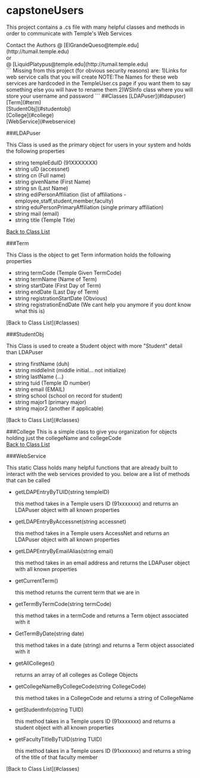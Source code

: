 # capstoneUsers

<p>This project contains a .cs file with many helpful classes and methods in order to communicate with Temple's Web Services</p>
Contact the Authors @ [ElGrandeQueso@temple.edu](http://tumail.temple.edu)</br>
or<br/>
@ [LiquidPlatypus@temple.edu](http://tumail.temple.edu)</br>
```
Missing from this project (for obvious security reasons) are:
1)Links for web service calls that you will create 
NOTE:The Names for these web services are hardcoded in the TempleUser.cs page 
if you want them to say something else you will have to rename them
2)WSInfo class where you will store your username and password
```
##Classes
[LDAPuser](#ldapuser)<br/>
[Term](#term)<br/>
[StudentObj](#studentobj)<br/>
[College](#college)<br/>
[WebService](#webservice)<br/>

###LDAPuser
<p>This Class is used as the primary object for users in your system and holds the following properties</p>
<ul>
<li>string templeEduID (91XXXXXXX)</li>
<li>string uID (accessnet)</li>
<li>string cn (Full name)</li>
<li>string givenName (First Name)</li>
<li>string sn (Last Name)</li>
<li>string ediPersonAffiliation (list of affiliations - employee,staff,student,member,faculty)</li>
<li>string eduPersonPrimaryAffiliation (single primary affiliation)</li>
<li>string mail (email)</li>
<li>string title (Temple Title)</li>
</ul>

[Back to Class List](#classes)<br/>

###Term
<p>This Class is the object to get Term information holds the following properties</p>
<ul>
<li>string termCode (Temple Given TermCode)</li>
<li>string termName (Name of Term)</li>
<li>string startDate (First Day of Term)</li>
<li>string endDate (Last Day of Term)</li>
<li>string registrationStartDate (Obvious)</li>
<li>string registrationEndDate (We cant help you anymore if you dont know what this is)</li>
</ul>
[Back to Class List](#classes)<br/>

###StudentObj
<p>This Class is used to create a Student object with more "Student" detail than LDAPuser</p>
<ul>
<li>string firstName (duh)</li>
<li>string middleInit (middle initial... not initialize)</li>
<li>string lastName (...)</li>
<li>string tuid (Temple ID number)</li>
<li>string email (EMAIL)</li>
<li>string school (school on record for student)</li>
<li>string major1 (primary major)</li>
<li>string major2 (another if applicable)</li>
</ul>
[Back to Class List](#classes)<br/>

###College
This is a simple class to give you organization for objects holding just the collegeName and collegeCode <br/>
[Back to Class List](#classes)<br/>

###WebService
<p>This static Class holds many helpful functions that are already built to interact with the web services provided to you.  below are a list of methods that can be called</p>
<ul>
<li>getLDAPEntryByTUID(string templeID)</li>
<p>this method takes in a Temple users ID (91xxxxxxx) and returns an LDAPuser object with all known properties</p>
<li>getLDAPEntryByAccessnet(string accessnet)</li>
<p>this method takes in a Temple users AccessNet and returns an LDAPuser object with all known properties</p>
<li>getLDAPEntryByEmailAlias(string email)</li>
<p>this method takes in an email address and returns the LDAPuser object with all known properties</p>
<li>getCurrentTerm()</li>
<p>this method returns the current term that we are in</p>
<li>getTermByTermCode(string termCode)</li>
<p>this method takes in a termCode and returns a Term object associated with it</p>
<li>GetTermByDate(string date)</li>
<p>this method takes in a date (string) and returns a Term object associated with it</p>
<li>getAllColleges()</li>
<p>returns an array of all colleges as College Objects</p>
<li>getCollegeNameByCollegeCode(string CollegeCode)</li>
<p>this method takes in a CollegeCode and returns a string of CollegeName</p>
<li>getStudentInfo(string TUID)</li>
<p>this method takes in a Temple users ID (91xxxxxxx) and returns a student object with all known properties</p>
<li>getFacultyTitleByTUID(string TUID)</li>
<p>this method takes in a Temple users ID (91xxxxxxx) and returns a string of the title of that faculty member</p>
</ul>
[Back to Class List](#classes)<br/>

